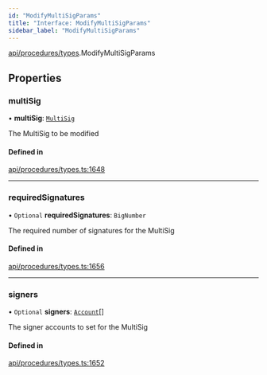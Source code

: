 ```yaml
---
id: "ModifyMultiSigParams"
title: "Interface: ModifyMultiSigParams"
sidebar_label: "ModifyMultiSigParams"
---
```


[api/procedures/types](../../../../../modules/API/Procedures/Types/Types.md).ModifyMultiSigParams

## Properties

### multiSig

• **multiSig**: [`MultiSig`](../../../../../classes/API/Entities/Account/MultiSig/MultiSig.md)

The MultiSig to be modified

#### Defined in

[api/procedures/types.ts:1648](https://github.com/PolymeshAssociation/polymesh-sdk/blob/8a9158669/src/api/procedures/types.ts#L1648)

___

### requiredSignatures

• `Optional` **requiredSignatures**: `BigNumber`

The required number of signatures for the MultiSig

#### Defined in

[api/procedures/types.ts:1656](https://github.com/PolymeshAssociation/polymesh-sdk/blob/8a9158669/src/api/procedures/types.ts#L1656)

___

### signers

• `Optional` **signers**: [`Account`](../../../../../classes/API/Entities/Account/Account.md)[]

The signer accounts to set for the MultiSig

#### Defined in

[api/procedures/types.ts:1652](https://github.com/PolymeshAssociation/polymesh-sdk/blob/8a9158669/src/api/procedures/types.ts#L1652)
